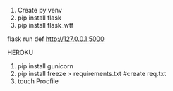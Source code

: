 1. Create py venv
2. pip install flask
3. pip install flask_wtf

flask run
def http://127.0.0.1:5000

HEROKU 
1. pip install gunicorn
2. pip install freeze > requirements.txt #create req.txt
3. touch Procfile
    